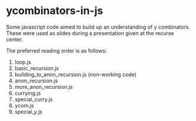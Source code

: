 # ycombinators-in-js
Some javascript code aimed to build up an understanding of y combinators.  These were used as slides during a presentation given at the recurse center.

The preferred reading order is as follows:
1. loop.js
1. basic_recursion.js
1. building_to_anon_recursion.js (non-working code)
1. anon_recursion.js
1. more_anon_recursion.js
1. currying.js
1. special_curry.js
1. ycom.js
1. special_y.js
